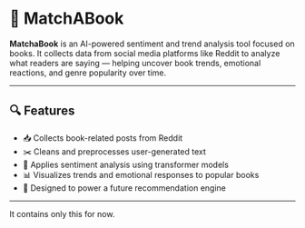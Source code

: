 # 📘 MatchABook

**MatchaBook** is an AI-powered sentiment and trend analysis tool focused on books. It collects data from social media platforms like Reddit to analyze what readers are saying — helping uncover book trends, emotional reactions, and genre popularity over time.

---

## 🔍 Features

- 📥 Collects book-related posts from Reddit
- ✂️ Cleans and preprocesses user-generated text
- 🤖 Applies sentiment analysis using transformer models
- 📊 Visualizes trends and emotional responses to popular books
- 🧠 Designed to power a future recommendation engine

---

It contains only this for now.
